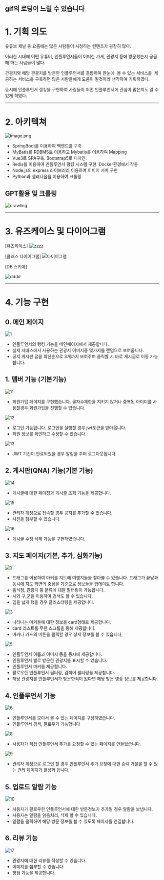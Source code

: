 ## gif의 로딩이 느릴 수 있습니다

# 1. 기획 의도

유튜브 채널 등 요즘에는 많은 사람들이 시청하는 컨텐츠가 굉장히 많다.

이러한 시대에 어떤 유튜버, 인플루언서들이 어떠한 가게, 관광지 등에 방문했는지 궁금해 하는 사람들이 많다.

관광지와 해당 관광지를 방문한 인플루언서를 결합하여 한눈에  볼 수 있는 서비스를  제공하는 서비스를 구축하면 많은 사람들에게 도움이 될것이라 생각하여 기획하였다.

동시에 인플루언서 랭킹을 구현하여 사람들이 어떤 인플루언서에 관심이 많은지도 알 수 있게 하였다.

__ __ __ __ __ __ __

# 2. 아키텍쳐

![image.png](./imgs/image.png)

- SpringBoot를 이용하여 백엔드를 구축
- MyBatis를 RDBMS로 이용하고 Mybatis를 이용하여 Mapping
- Vue3로 SPA구축. Bootstrap5로 디자인.
- Redis를 이용하여 인플루언서 랭킹 시스템 구현. Docker환경에서 작동
- Node.js의 express 라이브러리 이용하여 이미지 서버 구현
- Python과 셀레니움을 이용하여 크롤링

## GPT활용 및 크롤링

![crawling](./imgs/crawling.gif)

__ __ __ __ __ __ __

# 3. 유즈케이스 및 다이어그램

[유즈케이스]
![zzzz](./imgs/zzzz.JPG)

[클래스 다이어그램]
![다이어그램](./imgs/다이어그램.png)

[DB 스키마]

![dddd](./imgs/dddd.JPG)

__ __ __ __ __ __ __

# 4. 기능 구현

## 0. 메인 페이지

![1](./imgs/1.gif)

- 인플루언서의 랭킹 기능을 메인페이지에서 제공합니다.
- 실제 서비스에서 사용하는 관광지 이미지중 몇가지를 랜덤으로 보여줍니다.
- 공지 게시판 글을 최신순으로 3개까지 보여주며 클릭할 시 바로 게시글로 이동 가능합니다.

## 1. 맴버 기능 (기본기능)

![11](./imgs/11.gif)

- 회원가입 페이지를 구현했습니다. 글자수제한을 지키지 않거나 중복된 아이디를 사용할경우 회원가입을 진행할 수 없습니다.

![12](./imgs/12.gif)

- 로그인 기능입니다. 로그인을 실행할 경우 jwt토큰을 받아옵니다.
- 회원 정보를 확인하고 수정할 수 있습니다.

![13](./imgs/13.gif)

- JWT 기간이 만료되었을 경우 알림을 주며 로그아웃됩니다.

## 2. 게시판(QNA) 기능(기본 기능)

![14](./imgs/14.gif)

- 게시글에 대한 페이징과 게시글 조회 기능을 제공합니다.

![15](./imgs/15.gif)

- 관리자 계정으로 접속할 경우 공지를 추가할 수 있습니다.
- 사진을 첨부할 수 있습니다.

![16](./imgs/16.gif)

- 게시글 수정 삭제 기능을 구현하였습니다.


## 3. 지도 페이지(기본, 추가, 심화기능)

![2](./imgs/2.gif)

- 드래그를 이용하여 마커를 지도에 여행지들을 찾아볼 수 있습니다. 드래그가 끝남과 동시에 지도 화면의 중심을 기준으로 정보들을 업데이트 합니다.
- 음식점, 관광지 등 분류에 대한 필터링이 가능합니다.
- 시와 구,군을 이용하여 검색도 할 수 있습니다.
- 맵을 넓게 했을 경우 클러스터링을 제공합니다.

![3](./imgs/3.gif)

- 나타나는 마커들에 대한 정보를 card형태로 제공합니다.
- card 리스트를 무한 스크롤을 통해 제공합니다.
- 마커나 카드의 버튼을 클릭할 경우 상세 정보를 볼 수 있습니다,

![5](./imgs/5.gif)

- 인플루언서 이름과 이미지 등을 동시에 제공합니다.
- 인플루언서 별로 방문한 관광지를 표시할 수 있습니다.
- 인플루언서 마커를 제공합니다.
- 팔로우한 인플루언서 필터링, 검색어 필터링을 제공합니다.
- 해당 관광지를 인플루언서가 방문한적이 있다면 해당 방문 영상 정보를 제공합니다.

## 4. 인플루언서 기능

![6](./imgs/6.gif)

- 인플루언서를 모아서 볼 수 있는 페이지를 구성하였습니다.
- 인플루언서 검색, 팔로우가 가능합니다

![8](./imgs/8.gif)

- 사용자가 직접 인플루언서 추가를 요청할 수 있는 페이지를 만들었습니다.

![9](./imgs/9.gif)

- 관리자 계정으로 로그인 할 경우 인플루언서 추가 요청에 대한 승락 거절을 할 수 있는 관리 페이지가 활성화 됩니다.


## 5. 업로드 알람 기능

![10](./imgs/10.gif)

- 사용자가 팔로우한 인플루언서에 대한 방문정보가 추가될 경우 알람을 보냅니다.
- 사용자는 알람을 읽음처리, 삭제 할 수 있습니다.
- 알람을 클릭하여 해당 방문 정보를 볼 수 있도록 페이지를 연결합니다.


## 6. 리뷰 기능

![17](./imgs/17.gif)

- 관광지에 대한 리뷰를 작성할 수 있습니다.
- 이미지를 첨부할 수 있습니다.
- 평점 기능을 제공합니다.
